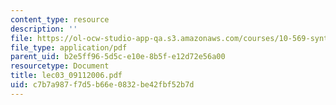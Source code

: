 ```yaml
---
content_type: resource
description: ''
file: https://ol-ocw-studio-app-qa.s3.amazonaws.com/courses/10-569-synthesis-of-polymers-fall-2006/c7b7a987f7d5b66e0832be42fbf52b7d_lec03_09112006.pdf
file_type: application/pdf
parent_uid: b2e5ff96-5d5c-e10e-8b5f-e12d72e56a00
resourcetype: Document
title: lec03_09112006.pdf
uid: c7b7a987-f7d5-b66e-0832-be42fbf52b7d
---
```

